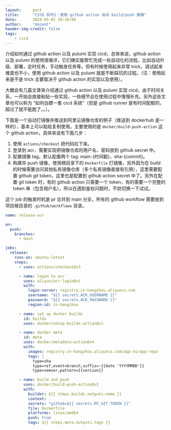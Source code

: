 ```yaml
---
layout:     post
title:      "CICD 系列1：使用 github action 自动 build/push 镜像"
date:       2024-05-01 10:10:00
author:     "decent"
header-img-credit: false
tags:
    - cicd
---
```


介绍如何通过 github action 以及 pulumi 实现 cicd，总体来说，github action 以及 pulumi 的使用很难评，它们确实能帮忙完成一些自动化的流程，比如自动升级、部署，定时任务，手动触发任务等。但有时候使用起来非常 trick，调试起来难度也不小，使用 github action 以及 pulumi 就是不断踩坑的过程。（注：使用起来是不是 trick 主要取决于 github action 的实现以及使用）。

大概会有几篇文章来介绍通过 github action 以及 pulumi 实现 cicd，由于时间关系，一开始会直接粘贴一些实现，一些细节会在使用过程中慢慢补充。另外这些文章也可以称为 “如何白嫖一套 cicd 系统”（但是 github runner 是有时间配额的，超过了就不能跑了。。）。

下面是一个自动打镜像并推送到阿里云镜像仓库的例子（推送到 dockerhub 是一样的），基本上可以粘贴复制使用。主要使用的是 `docker/build-push-action` 这个 github action，具体来说有下面几步：
1. 使用 `actions/checkout` 把代码拉下来。
2. 登录到 acr，需要实现把镜像仓库的用户名、密码放到 github secret 中。
3. 配置镜像 tag，默认配置两个 tag: main-{时间戳}，sha-{commit}。 
4. 构建并 push 镜像，使用根目录下的 `Dockerfile` 打镜像，另外因为在 build 的时候需要访问其他私有镜像仓库（多个私有镜像直接有引用），这里需要配置 github git token，这里也是配置到 github action secret 中了。另外在配置 git token 时，有的 github action 只需要一个 token，有的需要一个完整的 token 串（包含用户名），所以在遇到鉴权问题时，不妨切换一下试试。 
   
这个 job 的触发时机是 pr 合并到 main 分支，所有的 github workflow 需要放到项目根目录的 `.github/workflows` 目录。

```yaml
name: release-acr

on:
  push:
    branches:
      - main

jobs:
  release:
    runs-on: ubuntu-latest
    steps:
      - uses: actions/checkout@v3

      - name: login to acr
        uses: aliyun/acr-login@v1
        with:
          login-server: registry.cn-hangzhou.aliyuncs.com
          username: "${{ secrets.ACR_USERNAME }}"
          password: "${{ secrets.ACR_PASSWORD }}"
          region-id: cn-hangzhou

      - name: set up docker buildx
        id: buildx
        uses: docker/setup-buildx-action@v1

      - name: docker meta
        id: meta
        uses: docker/metadata-action@v4
        with:
          images: registry.cn-hangzhou.aliyuncs.com/app-ns/app-repo
          tags: |
            type=sha
            type=ref,event=branch,suffix=-{{date 'YYYYMMDD'}}
            type=semver,pattern={{version}}

      - name: build and push
        uses: docker/build-push-action@v2
        with:
          builder: ${{ steps.buildx.outputs.name }}
          context: .
          secrets: "github=${{ secrets.MY_GIT_TOKEN }}"
          file: Dockerfile
          platforms: linux/amd64
          push: true
          tags: ${{ steps.meta.outputs.tags }}
```